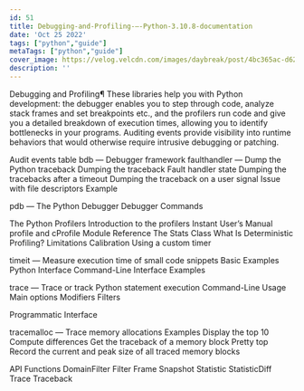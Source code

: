 ```yaml
---
id: 51
title: Debugging-and-Profiling-—-Python-3.10.8-documentation
date: 'Oct 25 2022'
tags: ["python","guide"]
metaTags: ["python","guide"]
cover_image: https://velog.velcdn.com/images/daybreak/post/4bc365ac-d62b-4417-a21a-735f6432fb2d/python001.png
description: ''
---
```



Debugging and Profiling¶
These libraries help you with Python development: the debugger enables you to
step through code, analyze stack frames and set breakpoints etc., and the
profilers run code and give you a detailed breakdown of execution times,
allowing you to identify bottlenecks in your programs. Auditing events
provide visibility into runtime behaviors that would otherwise require
intrusive debugging or patching.


Audit events table
bdb — Debugger framework
faulthandler — Dump the Python traceback
Dumping the traceback
Fault handler state
Dumping the tracebacks after a timeout
Dumping the traceback on a user signal
Issue with file descriptors
Example


pdb — The Python Debugger
Debugger Commands


The Python Profilers
Introduction to the profilers
Instant User’s Manual
profile and cProfile Module Reference
The Stats Class
What Is Deterministic Profiling?
Limitations
Calibration
Using a custom timer


timeit — Measure execution time of small code snippets
Basic Examples
Python Interface
Command-Line Interface
Examples


trace — Trace or track Python statement execution
Command-Line Usage
Main options
Modifiers
Filters


Programmatic Interface


tracemalloc — Trace memory allocations
Examples
Display the top 10
Compute differences
Get the traceback of a memory block
Pretty top
Record the current and peak size of all traced memory blocks




API
Functions
DomainFilter
Filter
Frame
Snapshot
Statistic
StatisticDiff
Trace
Traceback







